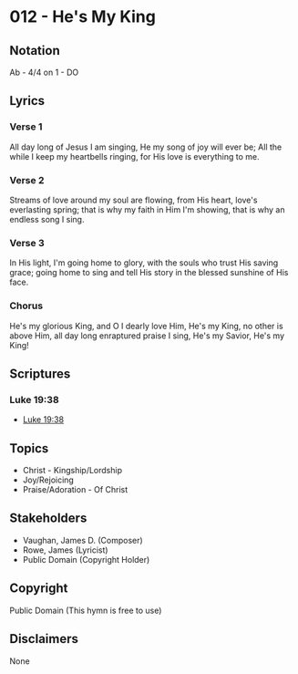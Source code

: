 # 012 - He's My King

## Notation

Ab - 4/4 on 1 - DO

## Lyrics

### Verse 1

All day long of Jesus I am singing, He my song of joy will ever be; All the while I keep my heartbells ringing, for His love is everything to me.

### Verse 2

Streams of love around my soul are flowing, from His heart, love's everlasting spring; that is why my faith in Him I'm showing, that is why an endless song I sing.

### Verse 3

In His light, I'm going home to glory, with the souls who trust His saving grace; going home to sing and tell His story in the blessed sunshine of His face.

### Chorus

He's my glorious King, and O I dearly love Him, He's my King, no other is above Him, all day long enraptured praise I sing, He's my Savior, He's my King!


## Scriptures

### Luke 19:38

- [Luke 19:38](https://www.biblegateway.com/passage/?search=Luke%2019%3A38)


## Topics

- Christ - Kingship/Lordship
- Joy/Rejoicing
- Praise/Adoration - Of Christ

## Stakeholders

- Vaughan, James D. (Composer)
- Rowe, James (Lyricist)
- Public Domain (Copyright Holder)

## Copyright

Public Domain
(This hymn is free to use)

## Disclaimers

None

